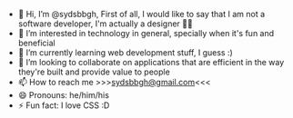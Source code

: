 - 👋 Hi, I’m @sydsbbgh, First of all, I would like to say that I am not a software developer, I'm actually a designer 🧑‍🎨
- 👀 I’m interested in technology in general, specially when it's fun and beneficial
- 🌱 I’m currently learning web development stuff, I guess :) 
- 💞️ I’m looking to collaborate on applications that are efficient in the way they're built and provide value to people
- 📫 How to reach me >>>sydsbbgh@gmail.com<<<
- 😄 Pronouns: he/him/his
- ⚡ Fun fact: I love CSS :D

<!---
sydsbbgh/sydsbbgh is a ✨ special ✨ repository because its `README.md` (this file) appears on your GitHub profile.
You can click the Preview link to take a look at your changes.
--->
